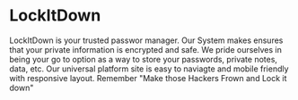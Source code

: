 # LockItDown
LockItDown is your trusted passwor manager. Our System makes ensures that your private information is encrypted and safe.
We pride ourselves in being your go to option as a way to store your passwords, private notes, data, etc. 
Our universal platform site is easy to naviagte and mobile friendly with responsive layout.
Remember "Make those Hackers Frown and Lock it down"
 

